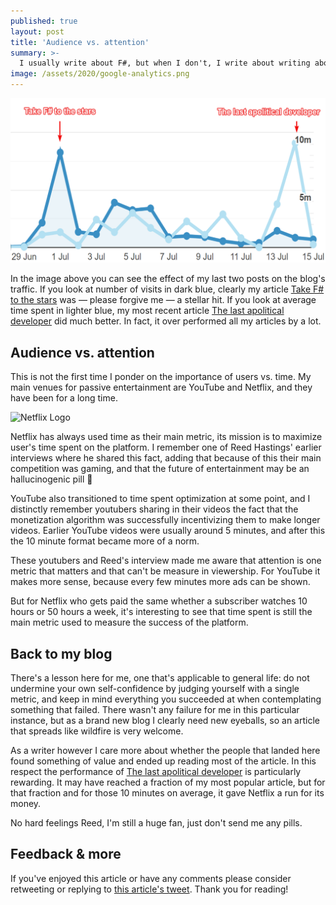 ```yaml
---
published: true
layout: post
title: 'Audience vs. attention'
summary: >-
  I usually write about F#, but when I don't, I write about writing about F#
image: /assets/2020/google-analytics.png
---
```


![splash](/assets/2020/google-analytics.png)

In the image above you can see the effect of my last two posts on the blog's traffic. If you look at number of visits in dark blue, clearly my article [Take F# to the stars](/fun/2020/06/30/take-it-to-the-stars/) was — please forgive me — a stellar hit. If you look at average time spent in lighter blue, my most recent article [The last apolitical developer](/special/2020/07/13/the-end-of-the-apolitical-dev/) did much better. In fact, it over performed all my articles by a lot.

## Audience vs. attention

This is not the first time I ponder on the importance of users vs. time. My main venues for passive entertainment are YouTube and Netflix, and they have been for a long time.

![Netflix Logo](https://upload.wikimedia.org/wikipedia/commons/thumb/0/08/Netflix_2015_logo.svg/1024px-Netflix_2015_logo.svg.png)

Netflix has always used time as their main metric, its mission is to maximize user's time spent on the platform. I remember one of Reed Hastings' earlier interviews where he shared this fact, adding that because of this their main competition was gaming, and that the future of entertainment may be an hallucinogenic pill 🤯

YouTube also transitioned to time spent optimization at some point, and I distinctly remember youtubers sharing in their videos the fact that the monetization algorithm was successfully incentivizing them to make longer videos. Earlier YouTube videos were usually around 5 minutes, and after this the 10 minute format became more of a norm.

These youtubers and Reed's interview made me aware that attention is one metric that matters and that can't be measure in viewership. For YouTube it makes more sense, because every few minutes more ads can be shown.

But for Netflix who gets paid the same whether a subscriber watches 10 hours or 50 hours a week, it's interesting to see that time spent is still the main metric used to measure the success of the platform.

## Back to my blog

There's a lesson here for me, one that's applicable to general life: do not undermine your own self-confidence by judging yourself with a single metric, and keep in mind everything you succeeded at when contemplating something that failed. There wasn't any failure for me in this particular instance, but as a brand new blog I clearly need new eyeballs, so an article that spreads like wildfire is very welcome.

As a writer however I care more about whether the people that landed here found something of value and ended up reading most of the article. In this respect the performance of [The last apolitical developer](/special/2020/07/13/the-end-of-the-apolitical-dev/) is particularly rewarding. It may have reached a fraction of my most popular article, but for that fraction and for those 10 minutes on average, it gave Netflix a run for its money.

No hard feelings Reed, I'm still a huge fan, just don't send me any pills.


## Feedback & more

If you've enjoyed this article or have any comments please consider retweeting or replying to [this article's tweet](https://twitter.com/luislikeIewis/status/1283675922491674625). Thank you for reading!

